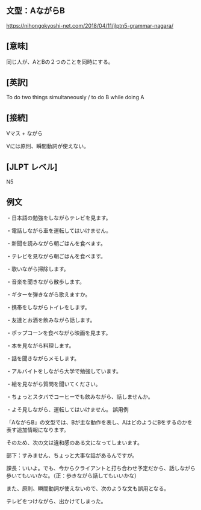 ## 文型：AながらB
<https://nihongokyoshi-net.com/2018/04/11/jlptn5-grammar-nagara/>

## [意味]

同じ人が、AとBの２つのことを同時にする。

## [英訳]
To do two things simultaneously / to do B while doing A

## [接続]
Vマス + ながら

Vには原則、瞬間動詞が使えない。

## [JLPT レベル]
N5

## 例文

・日本語の勉強をしながらテレビを見ます。

・電話しながら車を運転してはいけません。

・新聞を読みながら朝ごはんを食べます。

・テレビを見ながら朝ごはんを食べます。

・歌いながら掃除します。

・音楽を聞きながら散歩します。

・ギターを弾きながら歌えますか。

・携帯をしながらトイレをします。

・友達とお酒を飲みながら話します。

・ポップコーンを食べながら映画を見ます。

・本を見ながら料理します。

・話を聞きながらメモします。

・アルバイトをしながら大学で勉強しています。

・絵を見ながら質問を聞いてください。

・ちょっとスタバでコーヒーでも飲みながら、話しませんか。

・よそ見しながら、運転してはいけません。
誤用例

「AながらB」の文型では、Bが主な動作を表し、AはどのようにBをするのかを表す追加情報になります。

そのため、次の文は違和感のある文になってしまいます。

部下：すみません、ちょっと大事な話があるんですが。

課長：いいよ。でも、今からクライアントと打ち合わせ予定だから、話しながら歩いてもいいかな。（正：歩きながら話してもいいかな）

また、原則、瞬間動詞が使えないので、次のような文も誤用となる。

テレビをつけながら、出かけてしまった。
